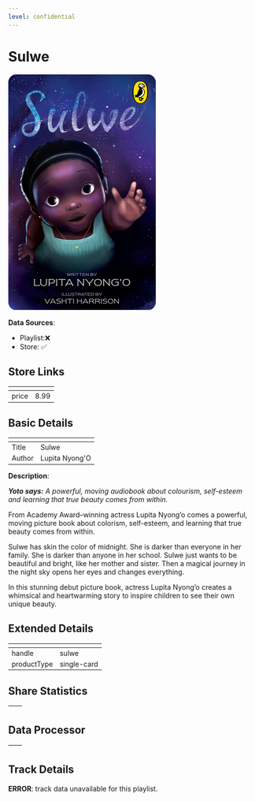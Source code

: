 ```yaml
---
level: confidential
---
```

# Sulwe

![card_[jgpdi].png](../../img/cards/card_[jgpdi].png)

**Data Sources**: 

- Playlist:❌
- Store: ✅


## Store Links

| <!-- --> | <!-- --> |
| - | - |
| price | 8.99 |


## Basic Details

| <!-- --> | <!-- --> |
| - | - |
| Title | Sulwe |
| Author | Lupita Nyong'O |

**Description**:

_**Yoto says:** A powerful, moving audiobook about colourism, self-esteem and learning that true beauty comes from within._

From Academy Award–winning actress Lupita Nyong’o comes a powerful, moving picture book about colorism, self-esteem, and learning that true beauty comes from within.  
  
Sulwe has skin the color of midnight. She is darker than everyone in her family. She is darker than anyone in her school. Sulwe just wants to be beautiful and bright, like her mother and sister. Then a magical journey in the night sky opens her eyes and changes everything.  
  
In this stunning debut picture book, actress Lupita Nyong’o creates a whimsical and heartwarming story to inspire children to see their own unique beauty.


## Extended Details

| <!-- --> | <!-- --> |
| - | - |
| handle | sulwe |
| productType | single-card |


## Share Statistics

| <!-- --> | <!-- --> |
| - | - |


## Data Processor

| <!-- --> | <!-- --> |
| - | - |


## Track Details

**ERROR**: track data unavailable for this playlist.
